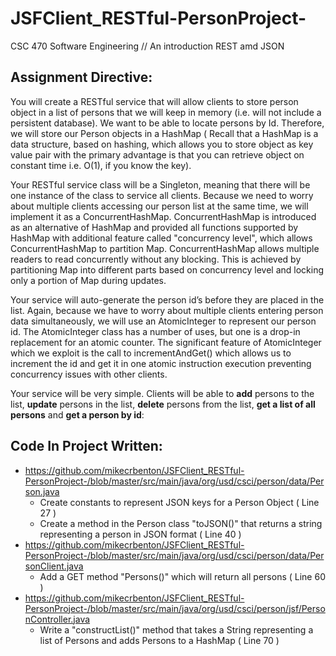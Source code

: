 # JSFClient_RESTful-PersonProject-
CSC 470 Software Engineering // An introduction REST amd JSON

## Assignment Directive:
You will create a RESTful service that will allow clients to store person object in a list of persons that we will keep in memory
(i.e. will not include a persistent database).  We want to be able to locate persons by Id. Therefore, we will store our Person objects 
in a HashMap ( Recall that a  HashMap is a data structure, based on hashing, which allows you to store object as key value pair with 
the primary advantage is that you can retrieve object on constant time i.e. O(1), if you know the key).  

Your RESTful service class will be a Singleton, meaning that there will be one instance of the class to service all clients. 
Because we need to worry about multiple clients accessing our person list at the same time, we will implement it as a ConcurrentHashMap. 
ConcurrentHashMap is introduced as an alternative of HashMap and provided all functions supported by HashMap with additional feature 
called "concurrency level", which allows ConcurrentHashMap to partition Map. ConcurrentHashMap allows multiple readers to read concurrently without any blocking. This is achieved by partitioning Map into different parts based on concurrency level and locking only a portion of Map during updates. 

Your service will auto-generate the person id’s before they are placed in the list. Again, because we have to worry about multiple clients 
entering person data simultaneously, we will use an AtomicInteger to represent our person id. The AtomicInteger class has a number of uses,
but one is a drop-in replacement for an atomic counter. The significant feature of AtomicInteger which we exploit is the call to 
incrementAndGet() which allows us to increment the id and get it in one atomic instruction execution preventing concurrency issues with 
other clients.

Your service will be very simple. Clients will be able to **add** persons to the list, **update** persons in the list, **delete** persons
from the list, **get a list of all persons** and **get a person by id**:

## Code In Project Written:
* https://github.com/mikecrbenton/JSFClient_RESTful-PersonProject-/blob/master/src/main/java/org/usd/csci/person/data/Person.java
  * Create constants to represent JSON keys for a Person Object ( Line 27 ) 
  * Create a method in the Person class "toJSON()" that returns a string representing a person in JSON format ( Line 40 )
* https://github.com/mikecrbenton/JSFClient_RESTful-PersonProject-/blob/master/src/main/java/org/usd/csci/person/data/PersonClient.java
  * Add a GET method "Persons()" which will return all persons ( Line 60 ) 
* https://github.com/mikecrbenton/JSFClient_RESTful-PersonProject-/blob/master/src/main/java/org/usd/csci/person/jsf/PersonController.java
  * Write a "constructList()" method that takes a String representing a list of Persons and adds Persons to a HashMap ( Line 70 )


